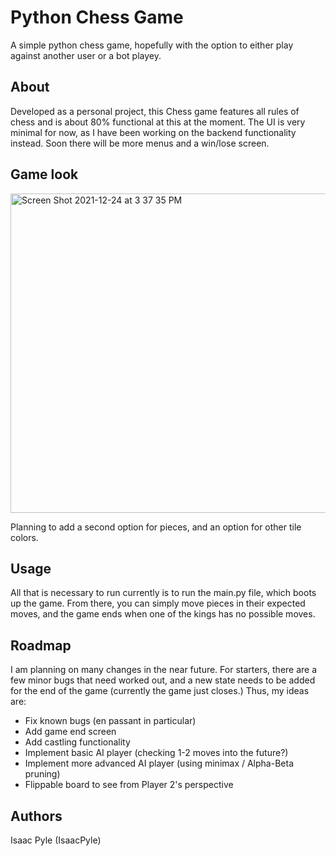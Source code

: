 # Python Chess Game

A simple python chess game, hopefully with the option to 
either play against another user or a bot playey.

## About

Developed as a personal project, this Chess game features all
rules of chess and is about 80% functional at this at the moment.
The UI is very minimal for now, as I have been working on the 
backend functionality instead. Soon there will be more menus and
a win/lose screen.

## Game look

<img width="511" alt="Screen Shot 2021-12-24 at 3 37 35 PM" src="https://user-images.githubusercontent.com/64155166/147373637-b2f5ee4c-9584-4d0d-a10f-78325b98eace.png">

Planning to add a second option for pieces, and an option for 
other tile colors.

## Usage

All that is necessary to run currently is to run the main.py file, 
which boots up the game. From there, you can simply move pieces in 
their expected moves, and the game ends when one of the kings has 
no possible moves.

## Roadmap

I am planning on many changes in the near future. For starters, 
there are a few minor bugs that need worked out, and a new state 
needs to be added for the end of the game (currently the game just closes.)
Thus, my ideas are:

* Fix known bugs (en passant in particular)
* Add game end screen
* Add castling functionality
* Implement basic AI player (checking 1-2 moves into the future?)
* Implement more advanced AI player (using minimax / Alpha-Beta pruning)
* Flippable board to see from Player 2's perspective

## Authors

Isaac Pyle (IsaacPyle)


